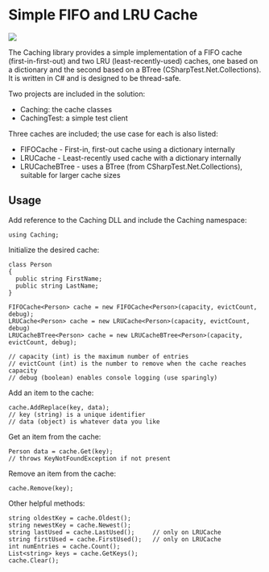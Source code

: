# Simple FIFO and LRU Cache

[![][nuget-img]][nuget]

[nuget]:     https://www.nuget.org/packages/Caching.dll/
[nuget-img]: https://badge.fury.io/nu/Object.svg

The Caching library provides a simple implementation of a FIFO cache (first-in-first-out) and two LRU (least-recently-used) caches, one based on a dictionary and the second based on a BTree (CSharpTest.Net.Collections).  It is written in C# and is designed to be thread-safe.

Two projects are included in the solution:

- Caching: the cache classes
- CachingTest: a simple test client

Three caches are included; the use case for each is also listed:

- FIFOCache - First-in, first-out cache using a dictionary internally
- LRUCache - Least-recently used cache with a dictionary internally 
- LRUCacheBTree - uses a BTree (from CSharpTest.Net.Collections), suitable for larger cache sizes
 
## Usage

Add reference to the Caching DLL and include the Caching namespace:
```
using Caching;
```

Initialize the desired cache:
```
class Person
{
  public string FirstName;
  public string LastName;
}

FIFOCache<Person> cache = new FIFOCache<Person>(capacity, evictCount, debug);
LRUCache<Person> cache = new LRUCache<Person>(capacity, evictCount, debug)
LRUCacheBTree<Person> cache = new LRUCacheBTree<Person>(capacity, evictCount, debug);

// capacity (int) is the maximum number of entries
// evictCount (int) is the number to remove when the cache reaches capacity
// debug (boolean) enables console logging (use sparingly)
```

Add an item to the cache:
```
cache.AddReplace(key, data);
// key (string) is a unique identifier
// data (object) is whatever data you like
```

Get an item from the cache:
```
Person data = cache.Get(key);
// throws KeyNotFoundException if not present
```

Remove an item from the cache:
```
cache.Remove(key);
```

Other helpful methods:
```
string oldestKey = cache.Oldest();
string newestKey = cache.Newest();
string lastUsed = cache.LastUsed();  	// only on LRUCache
string firstUsed = cache.FirstUsed();   // only on LRUCache
int numEntries = cache.Count();
List<string> keys = cache.GetKeys();
cache.Clear();
```
